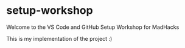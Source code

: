 # setup-workshop

Welcome to the VS Code and GitHub Setup Workshop for MadHacks

This is my implementation of the project :)